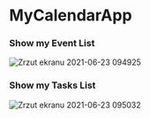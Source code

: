 # MyCalendarApp


### Show my Event List
![Zrzut ekranu 2021-06-23 094925](https://user-images.githubusercontent.com/56117577/123057640-5670ec00-d408-11eb-99de-020fc1cf752c.png)

### Show my Tasks List
![Zrzut ekranu 2021-06-23 095032](https://user-images.githubusercontent.com/56117577/123058030-aea7ee00-d408-11eb-93ef-b5619a09bbee.png)
